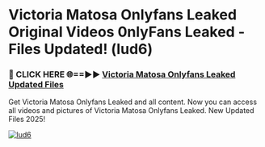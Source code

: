 # Victoria Matosa Onlyfans Leaked Original Videos 0nlyFans Leaked - Files Updated! (lud6)

<h3>🔴 CLICK HERE 🌐==►► <a href="https://tinyurl.com/2jnfzry5" rel="nofollow">Victoria Matosa Onlyfans Leaked Updated Files</a></h3>

Get Victoria Matosa Onlyfans Leaked and all content. Now you can access all videos and pictures of Victoria Matosa Onlyfans Leaked. New Updated Files 2025!

[![lud6](https://i.imgur.com/GyGTBgg.gif)](https://tinyurl.com/2jnfzry5)
